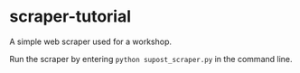 # scraper-tutorial
A simple web scraper used for a workshop.

Run the scraper by entering `python supost_scraper.py` in the command line.

